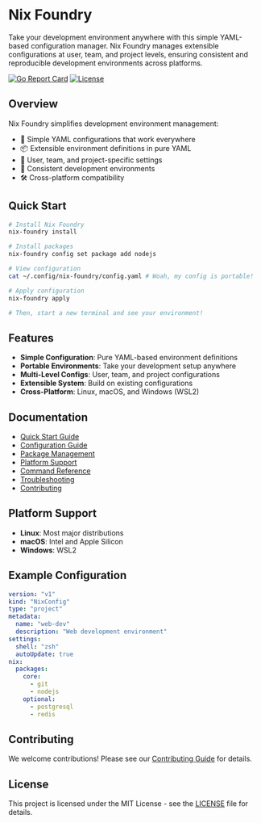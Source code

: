 # Nix Foundry

Take your development environment anywhere with this simple YAML-based configuration manager. Nix Foundry manages extensible configurations at user, team, and project levels, ensuring consistent and reproducible development environments across platforms.

[![Go Report Card](https://goreportcard.com/badge/github.com/shawnkhoffman/nix-foundry)](https://goreportcard.com/report/github.com/shawnkhoffman/nix-foundry)
[![License](https://img.shields.io/badge/license-MIT-blue.svg)](LICENSE)

## Overview

Nix Foundry simplifies development environment management:

- 🚀 Simple YAML configurations that work everywhere
- 📦 Extensible environment definitions in pure YAML
- 🔧 User, team, and project-specific settings
- 🌟 Consistent development environments
- 🛠️ Cross-platform compatibility

## Quick Start

```bash
# Install Nix Foundry
nix-foundry install

# Install packages
nix-foundry config set package add nodejs

# View configuration
cat ~/.config/nix-foundry/config.yaml # Woah, my config is portable!

# Apply configuration
nix-foundry apply

# Then, start a new terminal and see your environment!
```

## Features

- **Simple Configuration**: Pure YAML-based environment definitions
- **Portable Environments**: Take your development setup anywhere
- **Multi-Level Configs**: User, team, and project configurations
- **Extensible System**: Build on existing configurations
- **Cross-Platform**: Linux, macOS, and Windows (WSL2)

## Documentation

- [Quick Start Guide](docs/QUICKSTART.md)
- [Configuration Guide](docs/CONFIGURATION.md)
- [Package Management](docs/PACKAGES.md)
- [Platform Support](docs/PLATFORMS.md)
- [Command Reference](docs/COMMANDS.md)
- [Troubleshooting](docs/TROUBLESHOOTING.md)
- [Contributing](docs/CONTRIBUTING.md)

## Platform Support

- **Linux**: Most major distributions
- **macOS**: Intel and Apple Silicon
- **Windows**: WSL2

## Example Configuration

```yaml
version: "v1"
kind: "NixConfig"
type: "project"
metadata:
  name: "web-dev"
  description: "Web development environment"
settings:
  shell: "zsh"
  autoUpdate: true
nix:
  packages:
    core:
      - git
      - nodejs
    optional:
      - postgresql
      - redis
```

## Contributing

We welcome contributions! Please see our [Contributing Guide](docs/CONTRIBUTING.md) for details.

## License

This project is licensed under the MIT License - see the [LICENSE](LICENSE) file for details.

